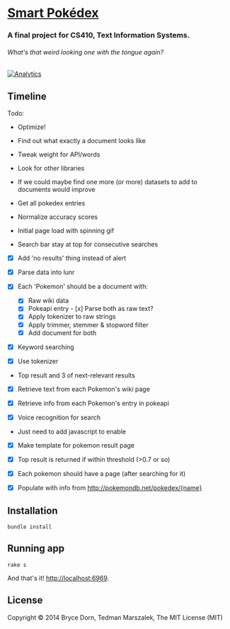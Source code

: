 # [Smart Pokédex](https://wiki.engr.illinois.edu/display/timan/Smart+Pokedex)
### A final project for CS410, Text Information Systems.
###### _What's that weird looking one with the tongue again?_

[![Analytics](https://ga-beacon.appspot.com/UA-40008117-10/smart-pokedex/home)](https://github.com/igrigorik/ga-beacon)

## Timeline

Todo:
  - Optimize!

  - Find out what exactly a document looks like 
   - Tweak weight for API/words
   - Look for other libraries

  - If we could maybe find one more (or more) datasets to add to documents would improve
   - Get all pokedex entries

  - Normalize accuracy scores

  - Initial page load with spinning gif

  - Search bar stay at top for consecutive searches

  - [x] Add 'no results' thing instead of alert
  
  - [x] Parse data into lunr
   - [x] Each 'Pokemon' should be a document with:
     - [x] Raw wiki data
     - [x] Pokeapi entry
    - [x] Parse both as raw text?
     - [x] Apply tokenizer to raw strings
     - [x] Apply trimmer, stemmer & stopword filter
     - [x] Add document for both

  - [x] Keyword searching
   - [x] Use tokenizer
  - Top result and 3 of next-relevant results
  - [x] Retrieve text from each Pokemon's wiki page
  - [x] Retrieve info from each Pokemon's entry in pokeapi

 - [x] Voice recognition for search
  - Just need to add javascript to enable
 
 - [x] Make template for pokemon result page
  - [x] Top result is returned if within threshold (>0.7 or so)

 - [x] Each pokemon should have a page (after searching for it)
  - [x] Populate with info from http://pokemondb.net/pokedex/{name}

## Installation

    bundle install

## Running app

    rake s

And that's it! [http://localhost:6969](http://localhost:6969).

## License

Copyright &copy; 2014 Bryce Dorn, Tedman Marszalek, The MIT License (MIT)
